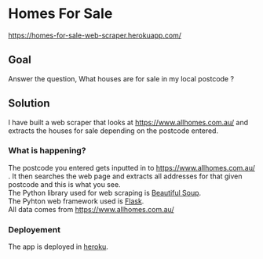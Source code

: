 # Homes For Sale

https://homes-for-sale-web-scraper.herokuapp.com/

## Goal
Answer the question, What houses are for sale in my local postcode ?

## Solution
I have built a web scraper that looks at https://www.allhomes.com.au/ and extracts the houses for sale depending on the postcode entered.

### What is happening?
The postcode you entered gets inputted in to https://www.allhomes.com.au/ . It then searches the web page and extracts all addresses for that given postcode and this is what you see.</br>
The Python library used for web scraping is [Beautiful Soup](https://www.crummy.com/software/BeautifulSoup/bs4/doc/).</br>
The Pyhton web framework used is [Flask](https://flask.palletsprojects.com/en/2.0.x/).</br>
All data comes from https://www.allhomes.com.au/

### Deployement
The app is deployed in [heroku](https://www.heroku.com/).
